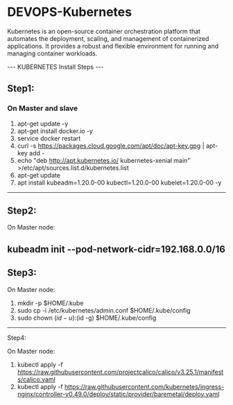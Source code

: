 # DEVOPS-Kubernetes

Kubernetes is an open-source container orchestration platform that automates the deployment, scaling, and management of containerized applications. It provides a robust and flexible environment for running and managing container workloads.

--- KUBERNETES Install Steps ---


## Step1:

### On Master and slave


1. apt-get update -y
2. apt-get install docker.io -y
3. service docker restart
4. curl -s https://packages.cloud.google.com/apt/doc/apt-key.gpg | apt-key add -
5. echo "deb http://apt.kubernetes.io/ kubernetes-xenial main" >/etc/apt/sources.list.d/kubernetes.list
6. apt-get update
7. apt install kubeadm=1.20.0-00 kubectl=1.20.0-00 kubelet=1.20.0-00 -y

----------------------------------------------------------------------------------------------------------------------------
## Step2:
On Master node:

kubeadm init --pod-network-cidr=192.168.0.0/16
-----------------------------------------------------------------------------------------------------------------------------
## Step3:

On Master node:
1. mkdir -p $HOME/.kube
2. sudo cp -i /etc/kubernetes/admin.conf $HOME/.kube/config
3. sudo chown $(id -u):$(id -g) $HOME/.kube/config
--------------------------------------------------------------------------------------------------------------------------------
Step4:

On Master node:
1. kubectl apply -f https://raw.githubusercontent.com/projectcalico/calico/v3.25.1/manifests/calico.yaml
2. kubectl apply -f https://raw.githubusercontent.com/kubernetes/ingress-nginx/controller-v0.49.0/deploy/static/provider/baremetal/deploy.yaml
